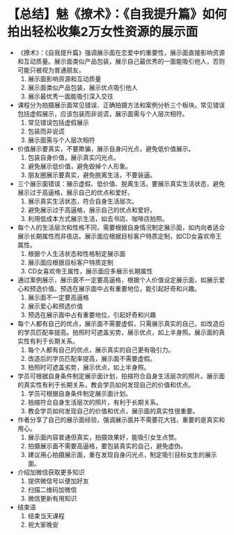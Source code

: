 # 【总结】魅《撩术》：《自我提升篇》如何拍出轻松收集2万女性资源的展示面

-   《撩术》：《自我提升篇》强调展示面在恋爱中的重要性，展示面直接影响资源和互动质量。展示面类似产品包装，展示自己最优秀的一面能吸引他人，否则可能只被视为普通朋友。
    1.  展示面影响资源和互动质量
    2.  展示面类似产品包装，展示优点吸引他人
    3.  展示最优秀一面能吸引深入交往
-   课程分为拍摄展示面常见错误、正确拍摄方法和案例分析三个板块。常见错误包括虚假展示，应该包装而非说谎，展示面需与个人层次相符。
    1.  常见错误包括虚假展示
    2.  包装而非说谎
    3.  展示面需与个人层次相符
-   价值展示要真实，不要欺骗，展示自身闪光点，避免低价值展示。
    1.  包装自身价值，展示真实闪光点。
    2.  避免展示低价值，避免毁掉个人形象。
    3.  朋友圈展示要真实，避免脱离生活，不要装逼。
-   三个展示面错误：展示虚假、低价值、脱离生活。要展示真实生活状态，避免展示过于高逼格，展示自己的优点和爱好。
    1.  展示真实生活状态，符合自身生活层次。
    2.  避免展示过于高逼格，展示自己的优点和爱好。
    3.  利用低成本方式展示生活，如去书店、咖啡店拍照。
-   每个人的生活层次和性格不同，需要根据自身情况制定展示面，如内向者适合展示长期属性而非夜店。展示面应根据目标客户特质定制，如CD女喜欢帝王属性。
    1.  根据个人生活状态和性格制定展示面
    2.  展示面应根据目标客户特质定制
    3.  CD女喜欢帝王属性，展示面应多展示长期属性
-   通过案例展示，展示面不一定要高逼格，根据个人价值设定展示面，如展示爱心和预选价值。预选在展示面中占有重要地位，能引起好奇和兴趣。
    1.  展示面不一定要高逼格
    2.  展示爱心和预选价值
    3.  预选在展示面中占有重要地位，引起好奇和兴趣
-   每个人都有自己的优点，展示面不需要虚假，只需展示真实的自己，如改造后的学员匹配率提高。拍照时可遮盖劣势，展示优点，如上半身照。展示面的真实性有利于长期关系。
    1.  每个人都有自己的优点，展示真实的自己更有吸引力。
    2.  改造后的学员匹配率提高，展示面不需要虚假。
    3.  拍照时可遮盖劣势，展示优点，如上半身照。
-   学员可根据自身条件制定展示面计划，拍摍符合自身生活层次的照片。展示面的真实性有利于长期关系，教会学员如何发现自己的价值和优点。
    1.  学员可根据自身条件制定展示面计划。
    2.  拍摍符合自身生活层次的照片，有利于长期关系。
    3.  教会学员如何发现自己的价值和优点，展示面的真实性很重要。
-   作者分享了自己的展示面经验，强调展示面并不需要花大钱，重要的是真实和用心。
    1.  展示面内容普通但真实，拍摄效果好，能吸引女生点赞。
    2.  拍摄展示面不需要高逼格，要包装真实的自己，避免虚伪。
    3.  建议用心拍摄展示面，重在发现自身闪光点，制定吸引目标女生的展示面。
-   介绍加微信获取更多知识
    1.  提供微信号以便加好友
    2.  扫描二维码加微信
    3.  微信更新有用知识
-   结束语
    1.  结束当天课程
    2.  祝大家晚安